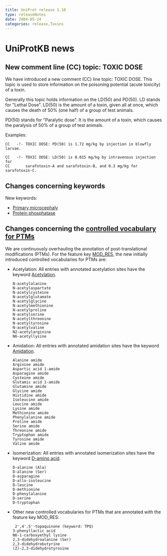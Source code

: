 ```yaml
---
title: UniProt release 1.10
type: releaseNotes
date: 2004-05-24
categories: release,Toxins
---
```


# UniProtKB news

## New comment line (CC) topic: TOXIC DOSE

We have introduced a new comment (CC) line topic: TOXIC DOSE. This topic is used to store information on the poisoning potential (acute toxicity) of a toxin.

Generally this topic holds information on the LD(50) and PD(50). LD stands for "Lethal Dose". LD(50) is the amount of a toxin, given all at once, which causes the death of 50% (one half) of a group of test animals.

PD(50) stands for "Paralytic dose". It is the amount of a toxin, which causes the paralysis of 50% of a group of test animals.

Examples:

    CC   -!- TOXIC DOSE: PD(50) is 1.72 mg/kg by injection in blowfly larvae.

    CC   -!- TOXIC DOSE: LD(50) is 0.015 mg/kg by intravenous injection for
    CC       sarafotoxin-A and sarafotoxin-B, and 0.3 mg/kg for sarafotoxin-C.

## Changes concerning keywords

New keywords:

- [Primary microcephaly](https://www.uniprot.org/keywords/KW-0905)
- [Protein phosphatase](https://www.uniprot.org/keywords/KW-0904)

## Changes concerning the [controlled vocabulary for PTMs](https://ftp.uniprot.org/pub/databases/uniprot/current_release/knowledgebase/complete/docs/ptmlist)

We are continuously overhauling the annotation of post-translational modifications (PTMs). For the feature key [MOD_RES](https://www.uniprot.org/manual/mod_res), the new initially introduced controlled vocabularies for PTMs are:

- Acetylation: All entries with annotated acetylation sites have the keyword [Acetylation](https://www.uniprot.org/keywords/KW-0007).

      N-acetylalanine
      N-acetylaspartate
      N-acetylcysteine
      N-acetylglutamate
      N-acetylglycine
      N-acetylmethionine
      N-acetylproline
      N-acetylserine
      N-acetylthreonine
      N-acetyltyrosine
      N-acetylvaline
      N2-acetylarginine
      N6-acetyllysine

- Amidation: All entries with annotated amidation sites have the keyword [Amidation](https://www.uniprot.org/keywords/KW-0027).

      Alanine amide
      Arginine amide
      Aspartic acid 1-amide
      Asparagine amide
      Cysteine amide
      Glutamic acid 1-amide
      Glutamine amide
      Glycine amide
      Histidine amide
      Isoleucine amide
      Leucine amide
      Lysine amide
      Methionine amide
      Phenylalanine amide
      Proline amide
      Serine amide
      Threonine amide
      Tryptophan amide
      Tyrosine amide
      Valine amide

- Isomerization: All entries with annotated isomerization sites have the keyword [D-amino acid](https://www.uniprot.org/keywords/KW-0208).

      D-alanine (Ala)
      D-alanine (Ser)
      D-asparagine
      D-allo-isoleucine
      D-leucine
      D-methionine
      D-phenylalanine
      D-serine
      D-tryptophan

- Other new controlled vocabularies for PTMs that are annotated with the feature key MOD_RES:

       2',4',5'-topaquinone (keyword: TPQ)
      3-phenyllactic acid
      N6-1-carboxyethyl lysine
      2,3-didehydroalanine (Ser)
      2,3-didehydrobutyrine
      (Z)-2,3-didehydrotyrosine
